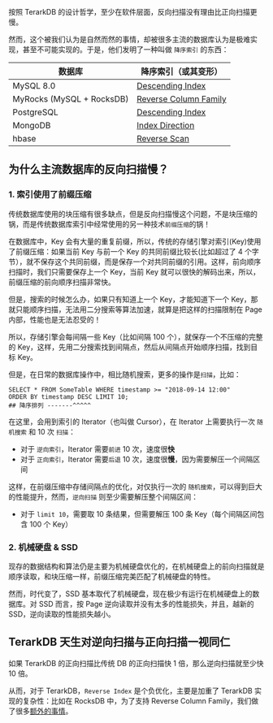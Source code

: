 按照 TerarkDB 的设计哲学，至少在软件层面，反向扫描没有理由比正向扫描更慢。

然而，这个被我们认为是自然而然的事情，却被很多主流的数据库认为是极难实现，甚至不可能实现的。于是，他们发明了一种叫做 `降序索引` 的东西：

| 数据库 | 降序索引（或其变形） |
|--------|--------------------|
|MySQL 8.0| [Descending Index](https://www.percona.com/blog/2016/10/20/mysql-8-0-descending-indexes-can-speedup-your-queries/)|
| MyRocks (MySQL + RocksDB) | [Reverse Column Family](https://github.com/facebook/mysql-5.6/wiki/Schema-Design) |
| PostgreSQL | [Descending Index](https://www.enterprisedb.com/blog/creating-descending-indexes) |
| MongoDB | [Index Direction](https://stackoverflow.com/questions/10329104/why-does-direction-of-index-matter-in-mongodb) |
| hbase | [Reverse Scan](https://issues.apache.org/jira/browse/HBASE-4811)|

## 为什么主流数据库的反向扫描慢？
### 1. 索引使用了前缀压缩
传统数据库使用的块压缩有很多缺点，但是反向扫描慢这个问题，不是块压缩的锅，而是传统数据库索引中经常使用的另一种技术`前缀压缩`的锅！

在数据库中，Key 会有大量的重复前缀，所以，传统的存储引擎对索引(Key)使用了前缀压缩：如果当前 Key 与前一个 Key 的共同前缀比较长(比如超过了 4 个字节），就不保存这个共同前缀，而是保存一个对共同前缀的引用。这样，前向顺序扫描时，我们只需要保存上一个 Key，当前 Key 就可以很快的解码出来，所以，前缀压缩的前向顺序扫描非常快。

但是，搜索的时候怎么办，如果只有知道上一个 Key，才能知道下一个 Key，那就只能顺序扫描，无法用二分搜索等算法加速，就算是把这样的扫描限制在 Page 内部，性能也是无法忍受的！

所以，存储引擎会每间隔一些 Key（比如间隔 100 个），就保存一个不压缩的完整的 Key，这样，先用二分搜索找到间隔点，然后从间隔点开始顺序扫描，找到目标 Key。

但是，在日常的数据库操作中，相比随机搜索，更多的操作是`扫描`，比如：
```mysql
SELECT * FROM SomeTable WHERE timestamp >= "2018-09-14 12:00"
ORDER BY timestamp DESC LIMIT 10;
## 降序排列 -------^^^^^
```
在这里，会用到索引的 Iterator（也叫做 Cursor），在 Iterator 上需要执行一次 `随机搜索` 和 10 次 `扫描`：
* 对于 `逆向索引`，Iterator 需要`前进` 10 次，速度很**快**
* 对于 `正向索引`，Iterator 需要`后退` 10 次，速度很**慢**，因为需要解压一个间隔区间

这样，在前缀压缩中存储间隔点的优化，对仅执行一次的 `随机搜索`，可以得到巨大的性能提升，然而，`逆向扫描` 则至少需要解压整个间隔区间：
* 对于 `limit 10`，需要取 10 条结果，但需要解压 100 条 Key（每个间隔区间包含 100 个 Key）

### 2. 机械硬盘 & SSD
现存的数据结构和算法仍是主要为机械硬盘优化的，在机械硬盘上的前向扫描就是顺序读取，和块压缩一样，前缀压缩完美匹配了机械硬盘的特性。

然而，时代变了，SSD 基本取代了机械硬盘，现在极少有运行在机械硬盘上的数据库。对 SSD 而言，按 Page 逆向读取并没有太多的性能损失，并且，越新的 SSD，逆向读取的性能损失越小。

## TerarkDB 天生对逆向扫描与正向扫描一视同仁
如果 TerarkDB 的正向扫描比传统 DB 的正向扫描快 1 倍，那么逆向扫描就至少快 10 倍。

从而，对于 TerarkDB，`Reverse Index` 是个负优化，主要是加重了 TerarkDB 实现的复杂性：比如在 RocksDB 中，为了支持 Reverse Column Family，我们做了很多[额外的事情](Key-Comparator.html)。
